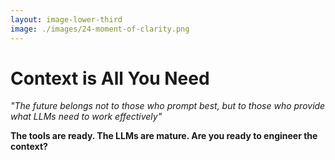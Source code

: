 ```yaml
---
layout: image-lower-third
image: ./images/24-moment-of-clarity.png
---
```


# Context is All You Need

*"The future belongs not to those who prompt best, but to those who provide what LLMs need to work effectively"*

**The tools are ready. The LLMs are mature. Are you ready to engineer the context?**

<!--
**Speaker Notes:**

This image captures that moment of clarity - when everything clicks into place. That's exactly what happens when we shift from traditional prompt engineering to Context Engineering.

Look at that expression of understanding, illuminated by the warm glow of insight. This is what happens when we stop trying to control every step and start trusting mature systems with the right context.

I'll leave you with this thought: The future belongs not to those who craft the cleverest prompts, but to those who understand how to provide what LLMs need to work effectively.

Just like "Attention is all you need" unlocked the potential of Transformers, "Context is all you need" unlocks the potential of mature AI collaboration.

Context is all you need - but only when you're working with mature intelligence. Early LLMs needed detailed instructions. Current LLMs need thoughtful context. Future LLMs will need even more sophisticated context engineering.

The developers who master this skill - who understand how to provide the right information at the right time, who can engineer context rather than engineer prompts - they're the ones who will thrive in the AI-augmented future.

The tools are ready. The LLMs are mature. The question is: are you ready to engineer the context that will define the next era of software development?

Thank you. I'm happy to take your questions.
-->
